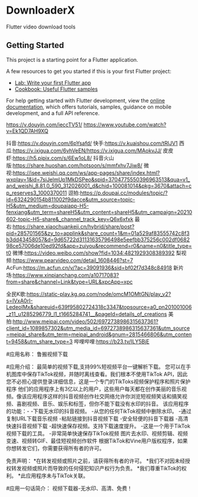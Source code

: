 # DownloaderX

Flutter video download tools

## Getting Started

This project is a starting point for a Flutter application.

A few resources to get you started if this is your first Flutter project:

- [Lab: Write your first Flutter app](https://docs.flutter.dev/get-started/codelab)
- [Cookbook: Useful Flutter samples](https://docs.flutter.dev/cookbook)

For help getting started with Flutter development, view the
[online documentation](https://docs.flutter.dev/), which offers tutorials,
samples, guidance on mobile development, and a full API reference.

https://v.douyin.com/ieccTV51/
https://www.youtube.com/watch?v=Ek1QD7AH9XQ

抖音:https://v.douyin.com/6pYsafd/
快手:https://v.kuaishou.com/tRlJV1
西瓜:https://v.ixigua.com/6vhVeEN/https://v.ixigua.com/MAokvJJ/
皮皮虾:https://h5.pipix.com/s/6Ew1oL8/
抖音火山版:https://share.huoshan.com/hotsoon/s/mmfxhv7Jiw8/
微视:https://isee.weishi.qq.com/ws/app-pages/share/index.html?wxplay=1&id=7siJelmUp1MkDSPeo&spid=3704775550396963513&qua=v1_and_weishi_8.81.0_590_312026001_d&chid=100081014&pkg=3670&attach=cp_reserves3_1000370011
逗拍:https://p.doupai.cc/modules/topic/?id=6324290154b811002f9dacce&utm_source=topic-H5&utm_medium=doupaiapp-H5-fenxiang&utm_term=shareH5&utm_content=shareH5&utm_campaign=20210602-topic-H5-share&_channel_track_key=Q6x6xfxk
最右:https://share.xiaochuankeji.cn/hybrid/share/post?pid=285701565&zy_to=applink&share_count=1&m=01a529af83555742c8f3b3dd43458057&d=9d65722d31131635796498e5eefbb375256c002df068298ce57006de10ed92fd&app=zuiyou&recommend=r0&name=n0&title_type=t0
微博:https://video.weibo.com/show?fid=1034:4821929308389392
梨视频:https://www.pearvideo.com/detail_1608446?st=7
AcFun:https://m.acfun.cn/v/?ac=39091936&sid=bf02f7d348c84918
新片场:https://www.xinpianchang.com/a10717083?from=share&channel=Link&type=URL&xpcApp=xpc


全民K歌:https://static-play.kg.qq.com/node/omcM1OMtGN/play_v2?s=IVxA0rI-LedeoIMx&shareuid=639f95802724318c3347&topsource=a0_pn201001006_z11_u1285296779_l1_t1665284741__&pageId=details_of_creations
美拍:http://www.meipai.com/video/502/6972738986315637361?client_id=1089857302&utm_media_id=6972738986315637361&utm_source=meipai_share&utm_term=meipai_android&gnum=2815466806&utm_content=9458&utm_share_type=3
哔哩哔哩:https://b23.tv/ILY5BjE


#应用名称：
鲁搬视频下载

#应用介绍：
最简单的视频下载,支持99%短视频平台一键解析下载。
您可以在手机图库中保存TikTok视频，并随时离线查看。我们根本不使用TikTok API，因此您不必担心提供登录详细信息，这是一个专门的TikToks视频保护程序和照片保护程序
他们的应用程序上有3亿以上的用户，这些用户每天都在创作美丽的音乐视频。像该应用程序这样的抖音视频创作社交网络允许你浏览短视频笑话和搞笑视频、喜剧视频、音乐、娱乐和标签，但你不能下载没有水印的抖音。
该应用程序的功能：-
-下载无水印的抖音视频。
-从您的任何TikTok视频中删除水印。
-通过复制URL下载音乐视频
-粘贴链接到抖音视频下载
-安全轻便的抖音下载器
-高清快速抖音视频下载
-超快速保存视频。支持下载速度提升。
-这是一个用于TikTok视频下载的工具。
-非常简单快速保存TikTok视频
图片去水印、视频剪辑、视频变速、视频转GIF、最佳短视频创作软件
根据TikTok和Vine用户版权程序，如果你想转发它们，你需要获得所有者的许可。

免责声明：
*在转发视频或照片之前，请获得所有者的许可。
*我们不对因未经授权转发视频或照片而导致的任何侵犯知识产权行为负责。
*我们尊重TikTok的权利。
*此应用程序未与TikTok关联。

#应用一句话简介：
视频下载器-无水印、高清、免费！

